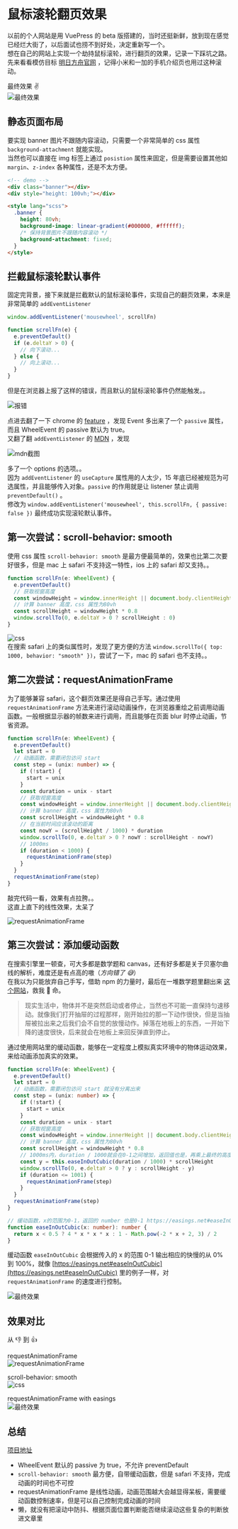 # 鼠标滚轮翻页效果

以前的个人网站是用 VuePress 的 beta 版搭建的，当时还挺新鲜，放到现在感觉已经烂大街了，以后面试也捞不到好处，决定重新写一个。  
想在自己的网站上实现一个劫持鼠标滚轮，进行翻页的效果，记录一下踩坑之路。  
先来看看模仿目标 [明日方舟官网](https://ak.hypergryph.com/index) ，记得小米和一加的手机介绍页也用过这种滚动。

最终效果 ✌️  
![最终效果](https://s1.huangchengtuo.com/img/finally.gif)

## 静态页面布局

要实现 banner 图片不跟随内容滚动，只需要一个非常简单的 css 属性 `background-attachment` 就能实现。  
当然也可以直接在 img 标签上通过 `posistion` 属性来固定，但是需要设置其他如 `margin`、`z-index` 各种属性，还是不太方便。

```html
<!-- demo -->
<div class="banner"></div>
<div style="height: 100vh;"></div>

<style lang="scss">
  .banner {
    height: 80vh;
    background-image: linear-gradient(#000000, #ffffff);
    /* 保持背景图片不跟随内容滚动 */
    background-attachment: fixed;
  }
</style>
```

## 拦截鼠标滚轮默认事件

固定完背景，接下来就是拦截默认的鼠标滚轮事件，实现自己的翻页效果，本来是非常简单的 `addEventListener`

```js
window.addEventListener('mousewheel', scrollFn)

function scrollFn(e) {
  e.preventDefault()
  if (e.deltaY > 0) {
    // 向下滚动...
  } else {
    // 向上滚动...
  }
}
```

但是在浏览器上报了这样的错误，而且默认的鼠标滚轮事件仍然能触发。。

![报错](https://s1.huangchengtuo.com/img/0328screenshot.jpg)

点进去翻了一下 chrome 的 [feature](https://www.chromestatus.com/feature/6662647093133312) ，发现 Event 多出来了一个 `passive` 属性，而且 WheelEvent 的 passive 默认为 true。  
又翻了翻 `addEventListener` 的 [MDN](https://developer.mozilla.org/zh-cn/docs/web/api/eventtarget/addeventlistener) ，发现

![mdn截图](https://s1.huangchengtuo.com/img/210625mdn.png)

多了一个 options 的选项。。  
因为 `addEventListener` 的 `useCapture` 属性用的人太少，15 年底已经被规范为可选属性，并且能够传入对象。`passive` 的作用就是让 listener 禁止调用 `preventDefault()` 。  
修改为 `window.addEventListener('mousewheel', this.scrollFn, { passive: false })` 最终成功实现滚轮默认事件。

## 第一次尝试：scroll-behavior: smooth

使用 css 属性 `scroll-behavior: smooth` 是最方便最简单的，效果也比第二次要好很多，但是 mac 上 safari 不支持这一特性，ios 上的 safari 却又支持。。

```ts
function scrollFn(e: WheelEvent) {
  e.preventDefault()
  // 获取视窗高度
  const windowHeight = window.innerHeight || document.body.clientHeight
  // 计算 banner 高度，css 属性为80vh
  const scrollHeight = windowHeight * 0.8
  window.scrollTo(0, e.deltaY > 0 ? scrollHeight : 0)
}
```

![css](https://s1.huangchengtuo.com/img/css.gif)  
在搜索 safari 上的类似属性时，发现了更方便的方法 `window.scrollTo({ top: 1000, behavior: "smooth" })`，尝试了一下，mac 的 safari 也不支持。。

## 第二次尝试：requestAnimationFrame

为了能够兼容 safari，这个翻页效果还是得自己手写。通过使用 `requestAnimationFrame` 方法来进行滚动动画操作，在浏览器重绘之前调用动画函数。一般根据显示器的帧数来进行调用，而且能够在页面 blur 时停止动画，节省资源。

```ts
function scrollFn(e: WheelEvent) {
  e.preventDefault()
  let start = 0
  // 动画函数，需要闭包访问 start
  const step = (unix: number) => {
    if (!start) {
      start = unix
    }
    const duration = unix - start
    // 获取视窗高度
    const windowHeight = window.innerHeight || document.body.clientHeight
    // 计算 banner 高度，css 属性为80vh
    const scrollHeight = windowHeight * 0.8
    // 在当前时间应该滚动的距离
    const nowY = (scrollHeight / 1000) * duration
    window.scrollTo(0, e.deltaY > 0 ? nowY : scrollHeight - nowY)
    // 1000ms
    if (duration < 1000) {
      requestAnimationFrame(step)
    }
  }
  requestAnimationFrame(step)
}
```

敲完代码一看，效果有点拉胯。。  
这直上直下的线性效果，太呆了

![requestAnimationFrame](https://s1.huangchengtuo.com/img/anime.gif)

## 第三次尝试：添加缓动函数

在搜索引擎里一顿查，可大多都是数学题和 canvas，还有好多都是关于贝塞尔曲线的解析，难度还是有点高的嗷（_方向错了 😅_）  
在我以为只能放弃自己手写，借助 npm 的力量时，最后在一堆数学题里翻出来 [这个网站](https://easings.net/cn)，救我 🐶 命。

> 现实生活中，物体并不是突然启动或者停止，当然也不可能一直保持匀速移动。就像我们打开抽屉的过程那样，刚开始拉的那一下动作很快，但是当抽屉被拉出来之后我们会不自觉的放慢动作。掉落在地板上的东西，一开始下降的速度很快，后来就会在地板上来回反弹直到停止。

通过使用网站里的缓动函数，能够在一定程度上模拟真实环境中的物体运动效果，来给动画添加真实的效果。

```ts
function scrollFn(e: WheelEvent) {
  e.preventDefault()
  let start = 0
  // 动画函数，需要闭包访问 start 就没有分离出来
  const step = (unix: number) => {
    if (!start) {
      start = unix
    }
    const duration = unix - start
    // 获取视窗高度
    const windowHeight = window.innerHeight || document.body.clientHeight
    // 计算 banner 高度，css 属性为80vh
    const scrollHeight = windowHeight * 0.8
    // 1000ms内，duration / 1000就会在0-1之间增加，返回值也是，再乘上最终的高度
    const y = this.easeInOutCubic(duration / 1000) * scrollHeight
    window.scrollTo(0, e.deltaY > 0 ? y : scrollHeight - y)
    if (duration <= 1001) {
      requestAnimationFrame(step)
    }
  }
  requestAnimationFrame(step)
}

// 缓动函数，x的范围为0-1，返回的 number 也是0-1 https://easings.net#easeInOutCubic
function easeInOutCubic(x: number): number {
  return x < 0.5 ? 4 * x * x * x : 1 - Math.pow(-2 * x + 2, 3) / 2
}
```

缓动函数 `easeInOutCubic` 会根据传入的 x 的范围 0-1 输出相应的快慢的从 0% 到 100%，就像 [https://easings.net#easeInOutCubic](https://easings.net#easeInOutCubic) 里的例子一样，对 `requestAnimationFrame` 的速度进行控制。

![最终效果](https://s1.huangchengtuo.com/img/finally.gif)

## 效果对比

从 👎 到 👍

requestAnimationFrame  
![requestAnimationFrame](https://s1.huangchengtuo.com/img/anime.gif)

scroll-behavior: smooth  
![css](https://s1.huangchengtuo.com/img/css.gif)

requestAnimationFrame with easings  
![最终效果](https://s1.huangchengtuo.com/img/finally.gif)

## 总结

[项目地址](https://gitee.com/HuangChengtuo/my-website)

- WheelEvent 默认的 passive 为 true，不允许 preventDefault
- `scroll-behavior: smooth` 最方便，自带缓动函数，但是 safari 不支持，完成动画的时间也不可控
- requestAnimationFrame 是线性动画，动画范围越大会越显得呆板，需要缓动函数控制速率，但是可以自己控制完成动画的时间
- 懒，就没有把滚动中防抖、根据页面位置判断能否继续滚动这些复杂的判断放进文章里
